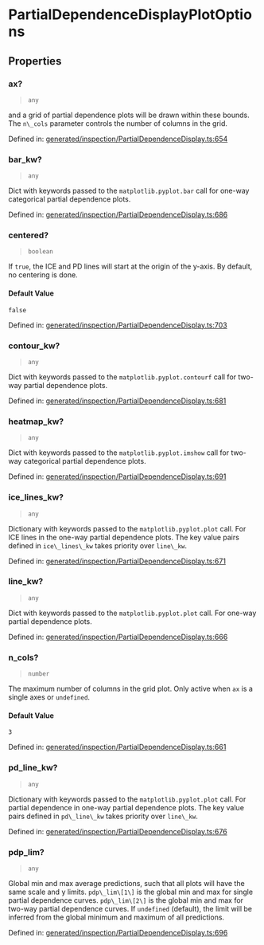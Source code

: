 # PartialDependenceDisplayPlotOptions

## Properties

### ax?

> `any`

and a grid of partial dependence plots will be drawn within these bounds. The `n\_cols` parameter controls the number of columns in the grid.

Defined in:  [generated/inspection/PartialDependenceDisplay.ts:654](https://github.com/transitive-bullshit/scikit-learn-ts/blob/92ab806/packages/sklearn/src/generated/inspection/PartialDependenceDisplay.ts#L654)

### bar\_kw?

> `any`

Dict with keywords passed to the `matplotlib.pyplot.bar` call for one-way categorical partial dependence plots.

Defined in:  [generated/inspection/PartialDependenceDisplay.ts:686](https://github.com/transitive-bullshit/scikit-learn-ts/blob/92ab806/packages/sklearn/src/generated/inspection/PartialDependenceDisplay.ts#L686)

### centered?

> `boolean`

If `true`, the ICE and PD lines will start at the origin of the y-axis. By default, no centering is done.

#### Default Value

`false`

Defined in:  [generated/inspection/PartialDependenceDisplay.ts:703](https://github.com/transitive-bullshit/scikit-learn-ts/blob/92ab806/packages/sklearn/src/generated/inspection/PartialDependenceDisplay.ts#L703)

### contour\_kw?

> `any`

Dict with keywords passed to the `matplotlib.pyplot.contourf` call for two-way partial dependence plots.

Defined in:  [generated/inspection/PartialDependenceDisplay.ts:681](https://github.com/transitive-bullshit/scikit-learn-ts/blob/92ab806/packages/sklearn/src/generated/inspection/PartialDependenceDisplay.ts#L681)

### heatmap\_kw?

> `any`

Dict with keywords passed to the `matplotlib.pyplot.imshow` call for two-way categorical partial dependence plots.

Defined in:  [generated/inspection/PartialDependenceDisplay.ts:691](https://github.com/transitive-bullshit/scikit-learn-ts/blob/92ab806/packages/sklearn/src/generated/inspection/PartialDependenceDisplay.ts#L691)

### ice\_lines\_kw?

> `any`

Dictionary with keywords passed to the `matplotlib.pyplot.plot` call. For ICE lines in the one-way partial dependence plots. The key value pairs defined in `ice\_lines\_kw` takes priority over `line\_kw`.

Defined in:  [generated/inspection/PartialDependenceDisplay.ts:671](https://github.com/transitive-bullshit/scikit-learn-ts/blob/92ab806/packages/sklearn/src/generated/inspection/PartialDependenceDisplay.ts#L671)

### line\_kw?

> `any`

Dict with keywords passed to the `matplotlib.pyplot.plot` call. For one-way partial dependence plots.

Defined in:  [generated/inspection/PartialDependenceDisplay.ts:666](https://github.com/transitive-bullshit/scikit-learn-ts/blob/92ab806/packages/sklearn/src/generated/inspection/PartialDependenceDisplay.ts#L666)

### n\_cols?

> `number`

The maximum number of columns in the grid plot. Only active when `ax` is a single axes or `undefined`.

#### Default Value

`3`

Defined in:  [generated/inspection/PartialDependenceDisplay.ts:661](https://github.com/transitive-bullshit/scikit-learn-ts/blob/92ab806/packages/sklearn/src/generated/inspection/PartialDependenceDisplay.ts#L661)

### pd\_line\_kw?

> `any`

Dictionary with keywords passed to the `matplotlib.pyplot.plot` call. For partial dependence in one-way partial dependence plots. The key value pairs defined in `pd\_line\_kw` takes priority over `line\_kw`.

Defined in:  [generated/inspection/PartialDependenceDisplay.ts:676](https://github.com/transitive-bullshit/scikit-learn-ts/blob/92ab806/packages/sklearn/src/generated/inspection/PartialDependenceDisplay.ts#L676)

### pdp\_lim?

> `any`

Global min and max average predictions, such that all plots will have the same scale and y limits. `pdp\_lim\[1\]` is the global min and max for single partial dependence curves. `pdp\_lim\[2\]` is the global min and max for two-way partial dependence curves. If `undefined` (default), the limit will be inferred from the global minimum and maximum of all predictions.

Defined in:  [generated/inspection/PartialDependenceDisplay.ts:696](https://github.com/transitive-bullshit/scikit-learn-ts/blob/92ab806/packages/sklearn/src/generated/inspection/PartialDependenceDisplay.ts#L696)
